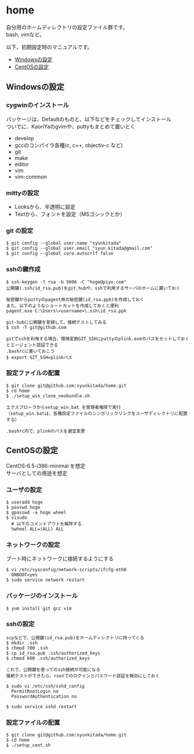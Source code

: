 home
====

自分用のホームディレクトリの設定ファイル群です。  
bash, vimなど。

以下、初期設定時のマニュアルです。

* [Windowsの設定](#windowsの設定)
* [CentOSの設定](#centosの設定)


## Windowsの設定

### cygwinのインストール
パッケージは、Defaultのものと、以下などをチェックしてインストール  
ついでに、KaoriYaのgvimや、puttyもまとめて置いとく

* develop
 * gccのコンパイラ各種(c, c++, objectiv-c など)
 * git
 * make
* editor
 * vim
 * vim-common

### mittyの設定
* Looksから、半透明に設定
* Textから、フォントを設定（MSゴシックとか）

### git の設定
    $ git config --global user.name "syunkitada"
    $ git config --global user.email "syun.kitada@gmail.com"
    $ git config --global core.autocrlf false

### sshの鍵作成
    $ ssh-keygen -t rsa -b 5096 -C "hoge@piyo.com"
    公開鍵(.ssh/id_rsa.pub)をgit_hubや、sshで利用するサーバのホームに置いておく
    
    秘密鍵からputtyのpagent用の秘密鍵(id_rsa.ppk)を作成しておく
    また、以下のようなショートカットを作成しておくと便利
    pagent.exe C:\Users\<username>\.ssh\id_rsa.ppk

    git-hubに公開鍵を登録して、接続テストしてみる
    $ ssh -T git@github.com
    
    gitでsshを利用する場合、環境変数GIT_SSHにputtyのplink.exeのパスをセットしておくとエージェント認証できる
    .bashrcに書いておこう
    $ export GIT_SSH=plinkパス
    
### 設定ファイルの配置
    $ git clone git@github.com:syunkitada/home.git
    $ cd home
    $ ./setup_win_clone_neobundle.sh
    
    エクスプローラからsetup_win.bat を管理者権限で実行
    （setup_win.batは、各種設定ファイルのシンボリックリンクをユーザディレクトリに配置する）
 
    .bashrc内で、plinkのパスを適宜変更



## CentOSの設定

CentOS-6.5-i386-minimal を想定  
サーバとしての用途を想定  

### ユーザの設定
    $ useradd hoge
    $ passwd hoge
    $ gpasswd -a hoge wheel
    $ visudo
      # 以下のコメントアウトを解除する
      %wheel ALL=(ALL) ALL

### ネットワークの設定
ブート時にネットワークに接続するようにする

    $ vi /etc/sysconfig/network-scripts/ifcfg-eth0
      ONBOOT=yes
    $ sudo service network restart

### パッケージのインストール
    $ yum install git gcc vim

### sshの設定

    scpなどで、公開鍵(id_rsa.pub)をホームディレクトリに持ってくる
    $ mkdir .ssh
    $ chmod 700 .ssh
    $ cp id_rsa.pub .ssh/authorized_keys
    $ chmod 600 .ssh/authorized_keys

    これで、公開鍵を使ってのssh接続が可能になる
    接続テストができたら、rootでのログインとパスワード認証を無効にしておく

    $ sudo vi /etc/ssh/sshd_config
      PermitRootLogin no
      PasswordAuthentication no
    
    $ sudo service sshd restart

### 設定ファイルの配置
    $ git clone git@github.com:syunkitada/home.git
    $ cd home
    $ ./setup_cent.sh
    



